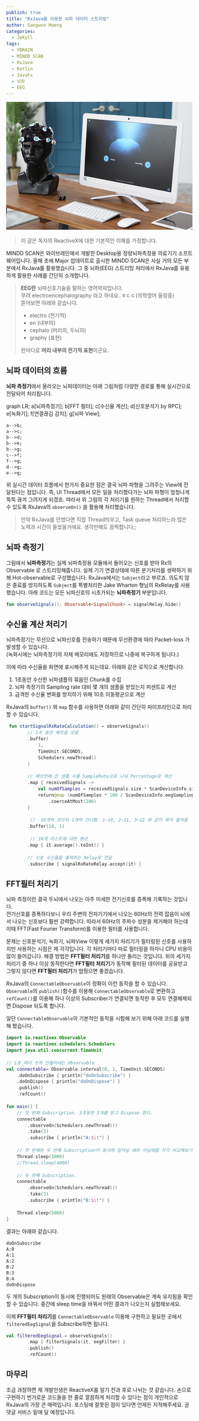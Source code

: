 ```yaml
---
publish: true
title: "RxJava를 이용한 뇌파 데이터 스트리밍"
author: Sangwoo Maeng
categories:
  - Jekyll
tags: 
  - YBRAIN
  - MINDD SCAN
  - RxJava
  - Kotlin
  - JavaFx  
  - 뇌파
  - EEG  
--- 
```



![](/assets/images/mindd_scan.jpg)

> 이 글은 독자의 ReactiveX에 대한 기본적인 이해를 가정합니다.

MINDD SCAN은 와이브레인에서 개발한 Desktop용 정량뇌파측정용 의료기기 소프트웨어입니다.
올해 초에 Major 업데이트로 출시한 MINDD SCAN은 사실 거의 모든 부분에서 RxJava를 활용했습니다.
그 중 뇌파(EEG) 스트리밍 처리에서 RxJava를 유용하게 활용한 사례를 간단히 소개합니다.

> **EEG란** 뇌파신호기술을 말하는 영어약자입니다.  
> 무려 electroencephalography 라고 하네요..ㅎㄷㄷ(의학영어 울렁증)  
> 뜯어보면 아래와 같습니다.
>
> - electro (전기적)
> - en (내부의)
> - cephalo (머리의, 두뇌의)
> - graphy (표현)
>
> 한마디로 **머리 내부의 전기적 표현**이군요.

## 뇌파 데이터의 흐름
**뇌파 측정기**에서 올라오는 뇌파데이터는 아래 그림처럼 다양한 경로를 통해 실시간으로 전달되어 처리됩니다.

<div class="mermaid"> 
graph LR;
    a[뇌파측정기];
    b[FFT 필터];
    c[수신율 계산];
    d[신호분석기 by RPC];
    e[녹화기];
    f[연결끊김 감지];
    g[뇌파 View];

    a-->b;
    a-->c;
    b-->d;
    b-->e;
    b-->g;
    c-->f;
    f-->g;
    d-->g;
    e-->g;
</div>
 
  
위 실시간 데이터 흐름에서 한가지 중요한 점은 결국 뇌파 파형을 그려주는 View에 전달된다는 점입니다.
즉, UI Thread에서 모든 일을 처리했다가는 뇌파 파형이 엄청나게 뚝뚝 끊겨 그려지게 되겠죠.
따라서 위 그림의 각 처리기를 원하는 Thread에서 처리할 수 있도록 RxJava의 `observeOn()` 을 활용해 처리했습니다.

> 만약 RxJava를 안썼다면 직접 Thread띄우고, Task queue 처리하느라 많은 노력과 시간이 들었을거에요. 생각만해도 끔찍합니다;;

## 뇌파 측정기
그림에서 **뇌파측정기**는 실제 뇌파측정용 모듈에서 들어오는 신호를 받아 Rx의 Observable 로 스트리밍해줍니다.
실제 기기 연결상태에 따른 분기처리를 생략하기 위해 Hot-observable로 구성했습니다.
RxJava에서는 `Subject`라고 부르죠. 의도치 않은 종료를 방지하도록 `Subject`를 특별처리한 Jake Wharton 형님의 RxRelay를 사용했습니다.
아래 코드는 모든 뇌파신호의 시초가되는 **뇌파측정기** 부분입니다.

```kotlin
fun observeSignals(): Observable<SignalChunk> = signalRelay.hide()        
```

## 수신율 계산 처리기
뇌파측정기는 무선으로 뇌파신호를 전송하기 때문에 무선환경에 따라 Packet-loss 가 발생할 수 있습니다.  
(녹화시에는 뇌파측정기의 자체 메모리에도 저장하므로 나중에 복구하게 됩니다.)

이에 따라 수신율을 화면에 표시해주게 되는데요. 아래와 같은 로직으로 계산합니다.
1. 1초동안 수신한 뇌파샘플의 묶음인 Chunk를 수집
2. 뇌파 측정기의 Sampling rate 대비 몇 개의 샘플을 받았는지 퍼센트로 계산 
3. 급격한 수신율 변화를 방지하기 위해 10초 이동평균으로 계산

RxJava의 `buffer()` 와 `map` 함수를 사용하면 아래와 같이 간단히 파이프라인으로 처리할 수 있습니다.

```kotlin 
 fun startSignalRxRateCalculation() = observeSignals()
        // 1초 동안 패킷을 모음        
        .buffer(
            1,
            TimeUnit.SECONDS,            
            Schedulers.newThread()
        )
        
        // 패킷안에 든 샘플 수를 SampleRate으로 나눠 Percentage로 계산
        .map { receivedSignals ->
            val numOfSamples = receivedSignals.size * ScanDeviceInfo.signalChunkSize
            return@map (numOfSamples * 100 / ScanDeviceInfo.eegSamplingRateHz)
                .coerceAtMost(100)
        }        
        
         //  10개씩 모으되 1개씩 건너뜀. 1~10, 2~11, 3~12 와 같이 묶어 들어옴
        .buffer(10, 1)  
        
         // 10개 리스트에 대한 평균
        .map { it.average().toInt() }
        
        // 신호 수신율을 출력하는 Relay로 전달
        .subscribe { signalRxRateRelay.accept(it) }  
```

## FFT필터 처리기
뇌파 측정이란 결국 두뇌에서 나오는 아주 미세한 전기신호를 증폭해 기록하는 것입니다.  
전기신호를 증폭하다보니 우리 주변의 전자기기에서 나오는 60Hz의 전력 잡음이 뇌에서 나오는 신호보다 훨씬 강력합니다.
따라서 60Hz의 주파수 성분을 제거해야 하는데 이때 FFT(Fast Fourier Transform)를 이용한 필터를 사용합니다.

문제는 신호분석기, 녹화기, 뇌파View 이렇게 세가지 처리기가 필터링된 신호를 사용하지만 사용하는 시점은 제 각각입니다.
각 처리기마다 따로 필터링을 하자니 CPU 비용이 많이 들어갑니다.
해결 방법은 **FFT필터 처리기**를 하나만 돌리는 것입니다.
위의 세가지 처리기 중 하나 이상 동작한다면 **FFT필터 처리기**가 동작해 필터된 데이터를 공유받고
그렇지 않다면 **FFT필터 처리기**가 멈췄으면 좋겠습니다.

RxJava의 `ConnectableObservable`이 정확이 이런 동작을 할 수 있습니다.
`Observable`의 `publish()`함수를 이용해 `ConnectableObservable`로 변환하고
`refCount()`를 이용해 하나 이상의 Subscriber가 연결되면 동작한 후 모두 연결해제되면 Dispose 되도록 합니다. 

일단 `ConnectableObservable`의 기본적인 동작을 시험해 보기 위해 아래 코드를 실행해 봤습니다.
```kotlin
import io.reactivex.Observable
import io.reactivex.schedulers.Schedulers
import java.util.concurrent.TimeUnit

// 1초 마다 숫자 만들어내는 Observable
val connectable= Observable.interval(0, 1, TimeUnit.SECONDS)
    .doOnSubscribe { println("doOnSubscribe") }
    .doOnDispose { println("doOnDispose") }
    .publish()
    .refCount()

fun main() {
    // 첫 번째 Subscription. 3초동안 3개를 받고 Dispose 한다. 
    connectable
        .observeOn(Schedulers.newThread())
        .take(3)
        .subscribe { println("A:$it") }

    // 첫 번째와 두 번째 Subscription이 동시에 일어날 때와 아닐때를 각각 비교해보기 
    Thread.sleep(1000)
    //Thread.sleep(4000)

    // 두 번째 Subscription. 
    connectable
        .observeOn(Schedulers.newThread())
        .take(3)
        .subscribe { println("B:$it") }

    Thread.sleep(5000)
}
```

결과는 아래와 같습니다.
```
doOnSubscribe
A:0
A:1
A:2
B:2
B:3
B:4
doOnDispose
```

두 개의 Subscription이 동시에 진행되어도 원래의 Observable은 계속 유지됨을 확인할 수 있습니다.
중간에 sleep time을 바꿔서 어떤 결과가 나오는지 실험해보세요.

이제 **FFT필터 처리기**를 `ConnectableObservable` 이용해 구현하고 필요한 곳에서 `filteredEegSignal`을 Subscribe하면 됩니다.

```kotlin
val filteredEegSignal = observeSignals()
        .map { filterSignals(it, eegFilter) }        
        .publish()
        .refCount()        
```

## 마무리
조금 과장하면 제 개발인생은 ReactiveX를 알기 전과 후로 나뉘는 것 같습니다.
손으로 구현하기 번거로운 코드들을 한 줄로 깔끔하게 처리할 수 있다는 점이 개인적으로 RxJava의 가장 큰 매력입니다. 
포스팅에 잘못된 점이 있다면 언제든 지적해주세요.
곧 댓글 서비스 밑에 달 예정입니다.
